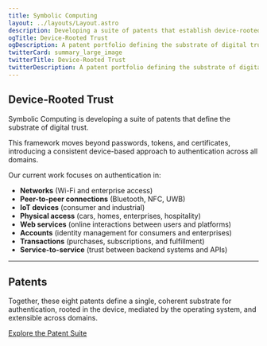 ```yaml
---
title: Symbolic Computing
layout: ../layouts/Layout.astro
description: Developing a suite of patents that establish device-rooted trust — the foundation for secure authentication across networks, devices, accounts, and services.
ogTitle: Device-Rooted Trust
ogDescription: A patent portfolio defining the substrate of digital trust — replacing passwords, tokens, and certificates with secure, hardware-backed proofs.
twitterCard: summary_large_image
twitterTitle: Device-Rooted Trust
twitterDescription: A patent portfolio defining the substrate of digital trust — replacing passwords, tokens, and certificates with secure, hardware-backed proofs.
---
```


## Device-Rooted Trust

Symbolic Computing is developing a suite of patents that define the substrate of digital trust.  

This framework moves beyond passwords, tokens, and certificates, introducing a consistent device-based approach to authentication across all domains.  

Our current work focuses on authentication in:  

- **Networks** (Wi-Fi and enterprise access)  
- **Peer-to-peer connections** (Bluetooth, NFC, UWB)  
- **IoT devices** (consumer and industrial)  
- **Physical access** (cars, homes, enterprises, hospitality)  
- **Web services** (online interactions between users and platforms)  
- **Accounts** (identity management for consumers and enterprises)  
- **Transactions** (purchases, subscriptions, and fulfillment)  
- **Service-to-service** (trust between backend systems and APIs)  

---

## Patents

Together, these eight patents define a single, coherent substrate for authentication, rooted in the device, mediated by the operating system, and extensible across domains.  

[Explore the Patent Suite](/patents)
